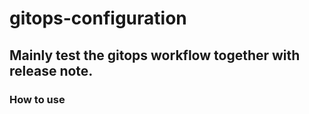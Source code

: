 # gitops-configuration

## Mainly test the gitops workflow together with release note.

### How to use